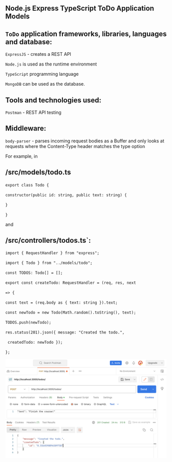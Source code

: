 ## Node.js Express TypeScript ToDo Application Models

## `ToDo` application frameworks, libraries, languages and database:

`ExpressJS` - creates a REST API

`Node.js` is used as the runtime environment

`TypeScript` programming language

`MongoDB` can be used as the database.

## Tools and technologies used:

`Postman` - REST API testing

## Middleware:

`body-parser` - parses incoming request bodies as a Buffer and only looks at requests where the Content-Type header matches the type option

For example, in

## /src/models/todo.ts

`export class Todo {`

`constructor(public id: string, public text: string) {`

`}`

`}`

and

## /src/controllers/todos.ts`:

`import { RequestHandler } from "express";`

`import { Todo } from "../models/todo";`

`const TODOS: Todo[] = [];`

`export const createTodo: RequestHandler = (req, res, next`

`=> {`

`const text = (req.body as { text: string }).text;`

`const newTodo = new Todo(Math.random().toString(), text);`

`TODOS.push(newTodo);`

`res.status(201).json({ message: "Created the todo.",`

` createdTodo: newTodo });`

`};`

![Image](/src/imgs/Screenshot%202023-12-11%20at%202.05.37%20PM.png)
